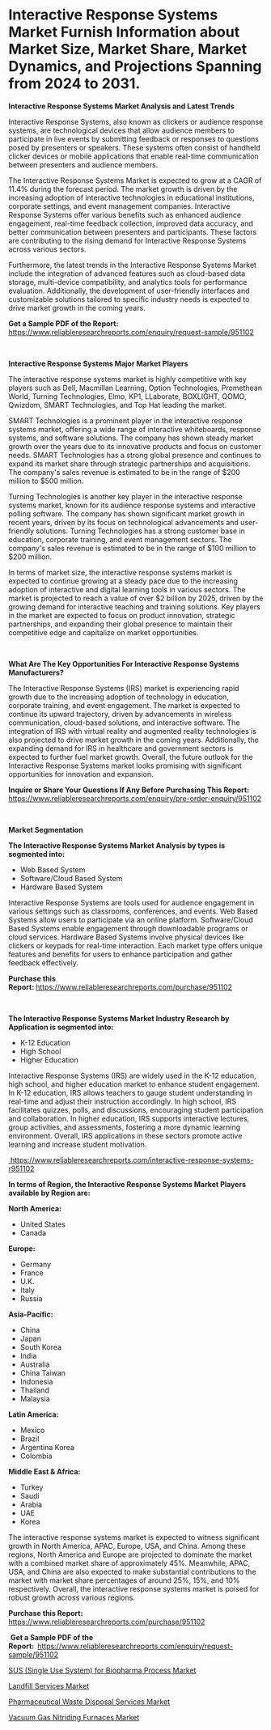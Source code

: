 <p><h1>Interactive Response Systems Market Furnish Information about Market Size, Market Share, Market Dynamics, and Projections Spanning from 2024 to 2031.</h1></p><p><strong>Interactive Response Systems Market Analysis and Latest Trends</strong></p>
<p><p>Interactive Response Systems, also known as clickers or audience response systems, are technological devices that allow audience members to participate in live events by submitting feedback or responses to questions posed by presenters or speakers. These systems often consist of handheld clicker devices or mobile applications that enable real-time communication between presenters and audience members.</p><p>The Interactive Response Systems Market is expected to grow at a CAGR of 11.4% during the forecast period. The market growth is driven by the increasing adoption of interactive technologies in educational institutions, corporate settings, and event management companies. Interactive Response Systems offer various benefits such as enhanced audience engagement, real-time feedback collection, improved data accuracy, and better communication between presenters and participants. These factors are contributing to the rising demand for Interactive Response Systems across various sectors.</p><p>Furthermore, the latest trends in the Interactive Response Systems Market include the integration of advanced features such as cloud-based data storage, multi-device compatibility, and analytics tools for performance evaluation. Additionally, the development of user-friendly interfaces and customizable solutions tailored to specific industry needs is expected to drive market growth in the coming years.</p></p>
<p><strong>Get a Sample PDF of the Report:&nbsp;</strong> <a href="https://www.reliableresearchreports.com/enquiry/request-sample/951102">https://www.reliableresearchreports.com/enquiry/request-sample/951102</a></p>
<p>&nbsp;</p>
<p><strong>Interactive Response Systems Major Market Players</strong></p>
<p><p>The interactive response systems market is highly competitive with key players such as Dell, Macmillan Learning, Option Technologies, Promethean World, Turning Technologies, Elmo, KP1, LLaborate, BOXLIGHT, QOMO, Qwizdom, SMART Technologies, and Top Hat leading the market. </p><p>SMART Technologies is a prominent player in the interactive response systems market, offering a wide range of interactive whiteboards, response systems, and software solutions. The company has shown steady market growth over the years due to its innovative products and focus on customer needs. SMART Technologies has a strong global presence and continues to expand its market share through strategic partnerships and acquisitions. The company's sales revenue is estimated to be in the range of $200 million to $500 million.</p><p>Turning Technologies is another key player in the interactive response systems market, known for its audience response systems and interactive polling software. The company has shown significant market growth in recent years, driven by its focus on technological advancements and user-friendly solutions. Turning Technologies has a strong customer base in education, corporate training, and event management sectors. The company's sales revenue is estimated to be in the range of $100 million to $200 million.</p><p>In terms of market size, the interactive response systems market is expected to continue growing at a steady pace due to the increasing adoption of interactive and digital learning tools in various sectors. The market is projected to reach a value of over $2 billion by 2025, driven by the growing demand for interactive teaching and training solutions. Key players in the market are expected to focus on product innovation, strategic partnerships, and expanding their global presence to maintain their competitive edge and capitalize on market opportunities.</p></p>
<p>&nbsp;</p>
<p><strong>What Are The Key Opportunities For Interactive Response Systems Manufacturers?</strong></p>
<p><p>The Interactive Response Systems (IRS) market is experiencing rapid growth due to the increasing adoption of technology in education, corporate training, and event engagement. The market is expected to continue its upward trajectory, driven by advancements in wireless communication, cloud-based solutions, and interactive software. The integration of IRS with virtual reality and augmented reality technologies is also projected to drive market growth in the coming years. Additionally, the expanding demand for IRS in healthcare and government sectors is expected to further fuel market growth. Overall, the future outlook for the Interactive Response Systems market looks promising with significant opportunities for innovation and expansion.</p></p>
<p><strong>Inquire or Share Your Questions If Any Before Purchasing This Report:</strong> <a href="https://www.reliableresearchreports.com/enquiry/pre-order-enquiry/951102">https://www.reliableresearchreports.com/enquiry/pre-order-enquiry/951102</a></p>
<p>&nbsp;</p>
<p><strong>Market Segmentation</strong></p>
<p><strong>The Interactive Response Systems Market Analysis by types is segmented into:</strong></p>
<p><ul><li>Web Based System</li><li>Software/Cloud Based System</li><li>Hardware Based System</li></ul></p>
<p><p>Interactive Response Systems are tools used for audience engagement in various settings such as classrooms, conferences, and events. Web Based Systems allow users to participate via an online platform. Software/Cloud Based Systems enable engagement through downloadable programs or cloud services. Hardware Based Systems involve physical devices like clickers or keypads for real-time interaction. Each market type offers unique features and benefits for users to enhance participation and gather feedback effectively.</p></p>
<p><strong>Purchase this Report:&nbsp;</strong><a href="https://www.reliableresearchreports.com/purchase/951102">https://www.reliableresearchreports.com/purchase/951102</a></p>
<p>&nbsp;</p>
<p><strong>The Interactive Response Systems Market Industry Research by Application is segmented into:</strong></p>
<p><ul><li>K-12 Education</li><li>High School</li><li>Higher Education</li></ul></p>
<p><p>Interactive Response Systems (IRS) are widely used in the K-12 education, high school, and higher education market to enhance student engagement. In K-12 education, IRS allows teachers to gauge student understanding in real-time and adjust their instruction accordingly. In high school, IRS facilitates quizzes, polls, and discussions, encouraging student participation and collaboration. In higher education, IRS supports interactive lectures, group activities, and assessments, fostering a more dynamic learning environment. Overall, IRS applications in these sectors promote active learning and increase student motivation.</p></p>
<p><a href="https://www.reliableresearchreports.com/interactive-response-systems-r951102">&nbsp;https://www.reliableresearchreports.com/interactive-response-systems-r951102</a></p>
<p><strong>In terms of Region, the Interactive Response Systems Market Players available by Region are:</strong></p>
<p>
    <p> <strong> North America: </strong>
        <ul>
            <li>United States</li>
            <li>Canada</li>
        </ul>
        </p> 
    <p> <strong> Europe: </strong>
        <ul>
            <li>Germany</li>
            <li>France</li>
            <li>U.K.</li>
            <li>Italy</li>
            <li>Russia</li>
        </ul>
        </p> 
    <p> <strong> Asia-Pacific: </strong>
        <ul>
            <li>China</li>
            <li>Japan</li>
            <li>South Korea</li>
            <li>India</li>
            <li>Australia</li>
            <li>China Taiwan</li>
            <li>Indonesia</li>
            <li>Thailand</li>
            <li>Malaysia</li>
        </ul>
        </p> 
    <p> <strong> Latin America: </strong>
        <ul>
            <li>Mexico</li>
            <li>Brazil</li>
            <li>Argentina Korea</li>
            <li>Colombia</li>
        </ul>
        </p> 
    <p> <strong> Middle East & Africa: </strong>
        <ul>
            <li>Turkey</li>
            <li>Saudi</li>
            <li>Arabia</li>
            <li>UAE</li>
            <li>Korea</li>
        </ul>
    </p>
    </p>
<p><p>The interactive response systems market is expected to witness significant growth in North America, APAC, Europe, USA, and China. Among these regions, North America and Europe are projected to dominate the market with a combined market share of approximately 45%. Meanwhile, APAC, USA, and China are also expected to make substantial contributions to the market with market share percentages of around 25%, 15%, and 10% respectively. Overall, the interactive response systems market is poised for robust growth across various regions.</p></p>
<p><strong>Purchase this Report: </strong><a href="https://www.reliableresearchreports.com/purchase/951102">https://www.reliableresearchreports.com/purchase/951102</a></p>
<p>&nbsp;<strong>Get a Sample PDF of the Report:&nbsp;&nbsp;</strong><a href="https://www.reliableresearchreports.com/enquiry/request-sample/951102">https://www.reliableresearchreports.com/enquiry/request-sample/951102</a></p>
<p><strong></strong></p>
<p><p><a href="https://www.linkedin.com/pulse/sus-single-use-system-biopharma-process-market-insights-cagr-p9nlc">SUS (Single Use System) for Biopharma Process Market</a></p><p><a href="https://github.com/ruddyyedelwadw/Market-Research-Report-List-2/blob/main/landfill-services-market.md">Landfill Services Market</a></p><p><a href="https://github.com/lorenzaSchmeler/Market-Research-Report-List-1/blob/main/pharmaceutical-waste-disposal-services-market.md">Pharmaceutical Waste Disposal Services Market</a></p><p><a href="https://www.linkedin.com/pulse/vacuum-gas-nitriding-furnaces-market-analysis-sze-forecasted-asdfc">Vacuum Gas Nitriding Furnaces Market</a></p></p>